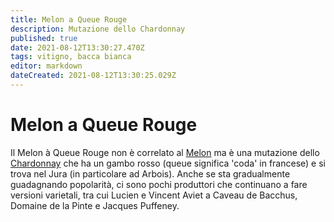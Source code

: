 ```yaml
---
title: Melon a Queue Rouge
description: Mutazione dello Chardonnay 
published: true
date: 2021-08-12T13:30:27.470Z
tags: vitigno, bacca bianca
editor: markdown
dateCreated: 2021-08-12T13:30:25.029Z
---
```


# Melon a Queue Rouge

Il Melon à Queue Rouge non è correlato al [Melon](/vitigni/bacca-bianca/melon) ma è una mutazione dello [Chardonnay](/vitigni/bacca-bianca/chardonnay) che ha un gambo rosso (queue significa 'coda' in francese) e si trova nel Jura (in particolare ad Arbois). Anche se sta gradualmente guadagnando popolarità, ci sono pochi produttori che continuano a fare versioni varietali, tra cui Lucien e Vincent Aviet a Caveau de Bacchus, Domaine de la Pinte e Jacques Puffeney.
